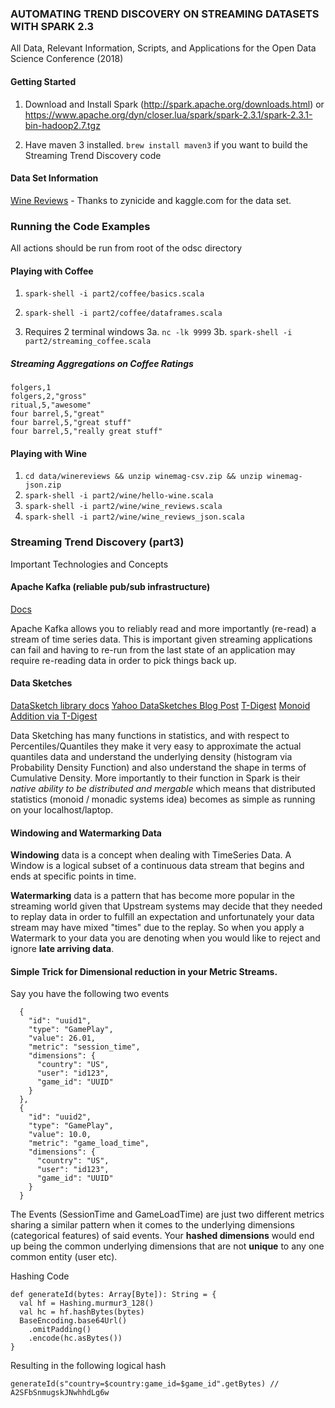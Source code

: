 ### AUTOMATING TREND DISCOVERY ON STREAMING DATASETS WITH SPARK 2.3
All Data, Relevant Information, Scripts, and Applications for the Open Data Science Conference (2018)

#### Getting Started
1. Download and Install Spark (http://spark.apache.org/downloads.html) or https://www.apache.org/dyn/closer.lua/spark/spark-2.3.1/spark-2.3.1-bin-hadoop2.7.tgz 

2. Have maven 3 installed. `brew install maven3` if you want to build the Streaming Trend Discovery code

#### Data Set Information
[Wine Reviews](https://www.kaggle.com/zynicide/wine-reviews) - Thanks to zynicide and kaggle.com for the data set.

### Running the Code Examples
All actions should be run from root of the odsc directory

#### Playing with Coffee
1. `spark-shell -i part2/coffee/basics.scala`
2. `spark-shell -i part2/coffee/dataframes.scala`

3. Requires 2 terminal windows
3a. `nc -lk 9999`
3b. `spark-shell -i part2/streaming_coffee.scala`

##### Streaming Aggregations on Coffee Ratings
~~~
folgers,1
folgers,2,"gross"
ritual,5,"awesome"
four barrel,5,"great"
four barrel,5,"great stuff"
four barrel,5,"really great stuff"
~~~

#### Playing with Wine
1. `cd data/winereviews && unzip winemag-csv.zip && unzip winemag-json.zip`
2. `spark-shell -i part2/wine/hello-wine.scala`
3. `spark-shell -i part2/wine/wine_reviews.scala`
3. `spark-shell -i part2/wine/wine_reviews_json.scala`

### Streaming Trend Discovery (part3)
Important Technologies and Concepts

#### Apache Kafka (reliable pub/sub infrastructure)
[Docs](https://kafka.apache.org/documentation/#uses)

Apache Kafka allows you to reliably read and more importantly (re-read) a stream of time series data. This is important given streaming applications can fail and having to re-run from the last state of an application may require re-reading data in order to pick things back up.

#### Data Sketches
[DataSketch library docs](https://datasketches.github.io/)
[Yahoo DataSketches Blog Post](https://yahooeng.tumblr.com/post/135390948446/data-sketches)
[T-Digest](http://koff.io/posts/using-t-digest/)
[Monoid Addition via T-Digest](http://erikerlandson.github.io/blog/2016/12/19/converging-monoid-addition-for-t-digest/)

Data Sketching has many functions in statistics, and with respect to Percentiles/Quantiles they make it very easy to approximate the actual quantiles data and understand the underlying density (histogram via Probability Density Function) and also understand the shape in terms of Cumulative Density. More importantly to their function in Spark is their *native ability to be distributed and mergable* which means that distributed statistics (monoid / monadic systems idea) becomes as simple as running on your localhost/laptop.

#### Windowing and Watermarking Data
**Windowing** data is a concept when dealing with TimeSeries Data. A Window is a logical subset of a continuous data stream that begins and ends at specific points in time.

**Watermarking** data is a pattern that has become more popular in the streaming world given that Upstream systems may decide that they needed to replay data in order to fulfill an expectation and unfortunately your data stream may have mixed "times" due to the replay. So when you apply a Watermark to your data you are denoting when you would like to reject and ignore **late arriving data**.

#### Simple Trick for Dimensional reduction in your Metric Streams.

Say you have the following two events
~~~
  {
    "id": "uuid1",
    "type": "GamePlay",
    "value": 26.01,
    "metric": "session_time",
    "dimensions": {
      "country": "US",
      "user": "id123",
      "game_id": "UUID"
    }
  },
  {
    "id": "uuid2",
    "type": "GamePlay",
    "value": 10.0,
    "metric": "game_load_time",
    "dimensions": {
      "country": "US",
      "user": "id123",
      "game_id": "UUID"
    }
  }
~~~

The Events (SessionTime and GameLoadTime) are just two different metrics sharing a similar pattern when it comes to the underlying dimensions (categorical features) of said events. Your **hashed dimensions** would end up being the common underlying dimensions that are not **unique** to any one common entity (user etc).

Hashing Code
~~~
def generateId(bytes: Array[Byte]): String = {
  val hf = Hashing.murmur3_128()
  val hc = hf.hashBytes(bytes)
  BaseEncoding.base64Url()
    .omitPadding()
    .encode(hc.asBytes())
}
~~~

Resulting in the following logical hash
~~~
generateId(s"country=$country:game_id=$game_id".getBytes) // A2SFbSnmugskJNwhhdLg6w
~~~


